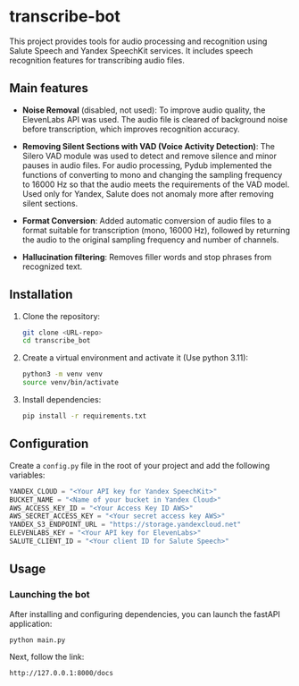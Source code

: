# transcribe-bot
This project provides tools for audio processing and recognition using Salute Speech and Yandex SpeechKit services. It includes speech recognition features for transcribing audio files.

## Main features
- **Noise Removal** (disabled, not used): To improve audio quality, the ElevenLabs API was used. The audio file is cleared of background noise before transcription, which improves recognition accuracy.
- **Removing Silent Sections with VAD (Voice Activity Detection)**: The Silero VAD module was used to detect and remove silence and minor pauses in audio files. For audio processing, Pydub implemented the functions of converting to mono and changing the sampling frequency to 16000 Hz so that the audio meets the requirements of the VAD model. Used only for Yandex, Salute does not anomaly more after removing silent sections.
- **Format Conversion**: Added automatic conversion of audio files to a format suitable for transcription (mono, 16000 Hz), followed by returning the audio to the original sampling frequency and number of channels.

- **Hallucination filtering**: Removes filler words and stop phrases from recognized text.

## Installation

1. Clone the repository:
   ```bash
   git clone <URL-repo>
   cd transcribe_bot
   ```

2. Create a virtual environment and activate it (Use python 3.11):
   ```bash
   python3 -m venv venv
   source venv/bin/activate
   ```

3. Install dependencies:
   ```bash
   pip install -r requirements.txt
   ```

## Configuration

Create a `config.py` file in the root of your project and add the following variables:

```python
YANDEX_CLOUD = "<Your API key for Yandex SpeechKit>"
BUCKET_NAME = "<Name of your bucket in Yandex Cloud>"
AWS_ACCESS_KEY_ID = "<Your Access Key ID AWS>"
AWS_SECRET_ACCESS_KEY = "<Your secret access key AWS>"
YANDEX_S3_ENDPOINT_URL = "https://storage.yandexcloud.net"
ELEVENLABS_KEY = "<Your API key for ElevenLabs>"
SALUTE_CLIENT_ID = "<Your client ID for Salute Speech>"
```

## Usage

### Launching the bot

After installing and configuring dependencies, you can launch the fastAPI application:

```bash
python main.py
```

Next, follow the link:

```
http://127.0.0.1:8000/docs
```
